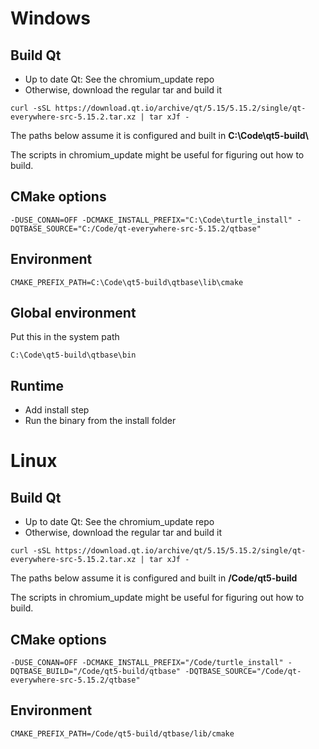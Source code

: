 # Windows

## Build Qt
* Up to date Qt: See the chromium_update repo
* Otherwise, download the regular tar and build it
```
curl -sSL https://download.qt.io/archive/qt/5.15/5.15.2/single/qt-everywhere-src-5.15.2.tar.xz | tar xJf -
```
The paths below assume it is configured and built in __C:\Code\qt5-build\\__

The scripts in chromium_update might be useful for figuring out how to build.

## CMake options
```
-DUSE_CONAN=OFF -DCMAKE_INSTALL_PREFIX="C:\Code\turtle_install" -DQTBASE_SOURCE="C:/Code/qt-everywhere-src-5.15.2/qtbase"
```

## Environment
```
CMAKE_PREFIX_PATH=C:\Code\qt5-build\qtbase\lib\cmake
```

## Global environment
Put this in the system path
```
C:\Code\qt5-build\qtbase\bin
```

## Runtime
* Add install step
* Run the binary from the install folder

# Linux

## Build Qt
* Up to date Qt: See the chromium_update repo
* Otherwise, download the regular tar and build it
```
curl -sSL https://download.qt.io/archive/qt/5.15/5.15.2/single/qt-everywhere-src-5.15.2.tar.xz | tar xJf -
```
The paths below assume it is configured and built in __/Code/qt5-build__

The scripts in chromium_update might be useful for figuring out how to build.

## CMake options
```
-DUSE_CONAN=OFF -DCMAKE_INSTALL_PREFIX="/Code/turtle_install" -DQTBASE_BUILD="/Code/qt5-build/qtbase" -DQTBASE_SOURCE="/Code/qt-everywhere-src-5.15.2/qtbase"
```

## Environment
```
CMAKE_PREFIX_PATH=/Code/qt5-build/qtbase/lib/cmake
```
